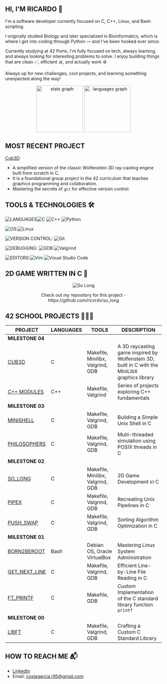 ## HI, I'M RICARDO 👋
I'm a software developer currently focused on C, C++, Linux, and Bash scripting.

I originally studied Biology and later specialized in Bioinformatics, which is where I got into coding through Python — and I’ve been hooked ever since.

Currently studying at 42 Porto, I'm fully focused on tech, always learning, and always looking for interesting problems to solve. I enjoy building things that are clean ✅, efficient 📊, and actually work ⚙️

Always up for new challenges, cool projects, and learning something unexpected along the way!

<div align="center">
  <img src="https://github-readme-stats.vercel.app/api?username=ricvrdv&hide_title=false&hide_rank=false&show_icons=true&include_all_commits=true&count_private=true&disable_animations=false&theme=merko&locale=en&hide_border=true&order=1" height="150" alt="stats graph"  />
  <img src="https://github-readme-stats.vercel.app/api/top-langs?username=ricvrdv&locale=en&hide_title=false&layout=compact&card_width=320&langs_count=5&theme=merko&hide_border=true&order=2" height="150" alt="languages graph"  />
</div>

## MOST RECENT PROJECT
[Cub3D](https://github.com/ricvrdv/cub3d):
- A simplified version of the classic Wolfenstein 3D ray-casting engine built from scratch in C.
- It is a foundational group project in the 42 curriculum that teaches graphics programming and collaboration.
- Mastering the secrets of `git` for effective version control.


## TOOLS & TECHNOLOGIES 🛠️

![LANGUAGES](https://img.shields.io/badge/LANGUAGES:-DD0031?style=for-the-badge&color=white)![C](https://img.shields.io/badge/C-00599C?style=for-the-badge&logo=c&logoColor=white) ![C++](https://img.shields.io/badge/C++-00599C?style=for-the-badge&logo=c%2B%2B&logoColor=white) ![Python](https://img.shields.io/badge/Python-3776AB?style=for-the-badge&logo=python&logoColor=white)

![OS:](https://img.shields.io/badge/OS:-DD0031?style=for-the-badge&color=white)![Linux](https://img.shields.io/badge/Linux-FCC624?style=for-the-badge&logo=linux&logoColor=black)

![VERSION CONTROL:](https://img.shields.io/badge/VERSION_CONTROL:-DD0031?style=for-the-badge&color=white) ![Git](https://img.shields.io/badge/Git-F05032?style=for-the-badge&logo=git&logoColor=white)

![DEBUGGING:](https://img.shields.io/badge/DEBUGGING:-DD0031?style=for-the-badge&color=white)
![GDB](https://img.shields.io/badge/GDB-DD0031?style=for-the-badge) 
![Valgrind](https://img.shields.io/badge/Valgrind-5E5E5E?style=for-the-badge)

![EDITORS:](https://img.shields.io/badge/EDITORS:-DD0031?style=for-the-badge&color=white)![Vim](https://img.shields.io/badge/Vim-019733?style=for-the-badge&logo=vim&logoColor=white) ![Visual Studio Code](https://img.shields.io/badge/VS_Code-007ACC?style=for-the-badge&logo=visual-studio-code&logoColor=white)

## 2D GAME WRITTEN IN C 🐸

<p align="center">
  <img src="https://github.com/ricvrdv/so_long/blob/main/so_long.gif" alt="So Long">
</p>

<div align="center">
  Check out my repository for this project - https://github.com/ricvrdv/so_long
</div>

## 42 SCHOOL PROJECTS 🧑🏻‍💻

| PROJECT | LANGUAGES | TOOLS | DESCRIPTION |
|---|---|---|---|
|**MILESTONE 04**|
| [CUB3D](https://github.com/ricvrdv/cub3d) | C | Makefile, Minilibx, Valgrind, GDB | A 3D raycasting game inspired by Wolfenstein 3D, built in C with the MiniLibX graphics library |
| [C++ MODULES](https://github.com/ricvrdv/cpp-modules/tree/main) | C++ | Makefile, Valgrind | Series of projects exploring C++ fundamentals |
|**MILESTONE 03**|
| [MINISHELL](https://github.com/ricvrdv/Minishell) | C | Makefile, Valgrind, GDB | Building a Simple Unix Shell in C |
| [PHILOSOPHERS](https://github.com/ricvrdv/philosophers) | C | Makefile, Valgrind, GDB | Multi-threaded simulation using POSIX threads in C |
|**MILESTONE 02**|
| [SO_LONG](https://github.com/ricvrdv/so_long) | C | Makefile, Minilibx, Valgrind, GDB | 2D Game Development in C |
| [PIPEX](https://github.com/ricvrdv/pipex) | C | Makefile, Valgrind, GDB | Recreating Unix Pipelines in C |
| [PUSH_SWAP](https://github.com/ricvrdv/push_swap) | C | Makefile, Valgrind, GDB | Sorting Algorithm Optimization in C |
|**MILESTONE 01**|
| [BORN2BEROOT](https://github.com/ricvrdv/Born2beRoot) | Bash | Debian OS, Oracle VirtualBox | Mastering Linux System Administration |
| [GET_NEXT_LINE](https://github.com/ricvrdv/get_next_line) | C | Makefile, Valgrind, GDB | Efficient Line-by-Line File Reading in C |
| [FT_PRINTF](https://github.com/ricvrdv/ft_printf) | C | Makefile, GDB | Custom Implementation of the C standard library function `printf` |
|**MILESTONE 00**|
| [LIBFT](https://github.com/ricvrdv/libft) | C | Makefile, Valgrind, GDB | Crafting a Custom C Standard Library |

## HOW TO REACH ME 📬
- [LinkedIn](https://www.linkedin.com/in/ricardo-costa-garcia/)
- Email: costagarcia.r95@gmail.com
